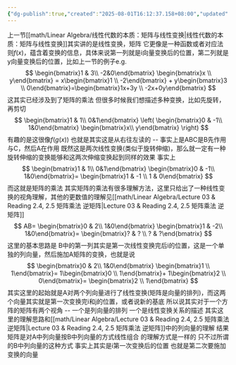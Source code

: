 ```yaml
---
{"dg-publish":true,"created":"2025-08-01T16:12:37.158+08:00","updated":"2025-08-02T15:19:32.401+08:00","permalink":"/math/Linear Algebra/线性代数的本质：矩阵乘法与线性变换复合的联系/","dgPassFrontmatter":true,"noteIcon":""}
---
```


上一节[[math/Linear Algebra/线性代数的本质：矩阵与线性变换\|线性代数的本质：矩阵与线性变换]]其实讲的是线性变换，矩阵 它更像是一种函数或者对应法则$f(x)$，蕴含着变换的信息，具体来说第一列就是i向量变换后的位置，第二列就是y向量变换后的位置，比如上一节的例子e.g.
$$
\begin{bmatrix}1 & 3\\ -2&0\end{bmatrix} \begin{bmatrix}x \\ y\end{bmatrix} = x\begin{bmatrix}1 \\ -2\end{bmatrix} + y\begin{bmatrix}3 \\ 0\end{bmatrix}=\begin{bmatrix}1x+3y \\ -2x+0y\end{bmatrix}
$$
这其实已经涉及到了矩阵的乘法
但很多时候我们想描述多种变换，比如先旋转，再剪切
$$
\begin{bmatrix}1 & 1\\ 0&1\end{bmatrix}
\left( 
\begin{bmatrix}0 & -1\\ 1&0\end{bmatrix}
\begin{bmatrix}x\\ y\end{bmatrix}
\right)
$$
有趣的是这很像$f(g(x))$ 也就是其实这是从右往左读的 -- 事实上是ABC是B先作用与C，然后A在作用
既然这是两次线性变换(类似于旋转伸缩)，那么就一定有一种旋转伸缩的变换能够和这两次伸缩变换起到同样的效果
事实上
$$
\begin{bmatrix}1 & 1\\ 0&1\end{bmatrix}
\begin{bmatrix}0 & -1\\ 1&0\end{bmatrix}=
\begin{bmatrix}1 & -1 \\ 1 & 0\end{bmatrix}
$$
而这就是矩阵的乘法
其实矩阵的乘法有很多理解方法，这里只给出了一种线性变换的视角理解，其他的更数值的理解见[[math/Linear Algebra/Lecture 03 & Reading 2.4, 2.5 矩阵乘法 逆矩阵\|Lecture 03 & Reading 2.4, 2.5 矩阵乘法 逆矩阵]] 
$$
AB=
\begin{bmatrix}0 & 2\\ 1&0\end{bmatrix}
\begin{bmatrix}1 & -2\\ 1&0\end{bmatrix}=
\begin{bmatrix}? & ? \\ ? & ?\end{bmatrix}
$$
这里的基本思路是
B中的第一列其实是第一次线性变换完后i的位置，这是一个单独的列向量，然后施加A矩阵的变换，也就是说
$$
\begin{bmatrix}0 & 2\\ 1&0\end{bmatrix}
\begin{bmatrix}1 \\ 1\end{bmatrix}=
1\begin{bmatrix}0 \\ 1\end{bmatrix}+
1\begin{bmatrix}2 \\ 0\end{bmatrix}=
\begin{bmatrix}2 \\ 1\end{bmatrix}
$$
其实这里的起始就是A对两个列向量进行了线性变换(矩阵是向量的排列)，而这两个向量其实就是第一次变换完i和j的位置，或者说新的基底
所以说其实对于一个方阵的矩阵有两个视角 -- 一个是列向量的排列 一个是线性变换关系的描述
其实这里的理解思路和[[math/Linear Algebra/Lecture 03 & Reading 2.4, 2.5 矩阵乘法 逆矩阵\|Lecture 03 & Reading 2.4, 2.5 矩阵乘法 逆矩阵]]中的列向量的理解 结果矩阵是对A中列向量按B中列向量的方式线性组合 的理解方式是一样的 只不过所谓的B中列向量的这种方式 事实上其实是i第一次变换后的位置 也就是第二次要施加变换的向量

